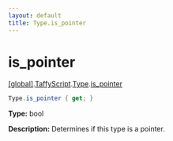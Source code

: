 ```yaml
---
layout: default
title: Type.is_pointer
---
```


# is_pointer

[\[global\]]({{site.baseurl}}/docs/).[TaffyScript]({{site.baseurl}}/docs/TaffyScript/).[Type]({{site.baseurl}}/docs/TaffyScript/Type/).[is_pointer]({{site.baseurl}}/docs/TaffyScript/Type/is_pointer/)

```cs
Type.is_pointer { get; }
```

**Type:** bool

**Description:** Determines if this type is a pointer.
